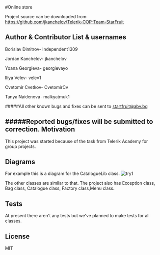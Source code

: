 #Online store


Project source can be downloaded from
https://github.com/jkanchelov/Telerik-OOP-Team-StarFruit

Author & Contributor List & usernames
-------------
Borislav Dimitrov- Independent1309

Jordan Kanchelov- jkanchelov

Yoana Georgieva- georgievayo

Iliya Velev- velev1

Cvetomir Cvetkov- CvetomirCv

Tanya Naidenova- malkyatmuk1

#####All other known bugs and fixes can be sent to startfruit@abv.bg

#####Reported bugs/fixes will be submitted to correction.
Motivation
---------------
This project was started because of the task from Telerik Academy for group projects.

Diagrams
------------
For example this is a diagram for the CatalogueLib class.
![try1](https://cloud.githubusercontent.com/assets/25110077/21980185/dfe9cab2-dbea-11e6-9a9e-ff1c61cff5ad.png)

The other classes are similar to that. The project also has Exception class, Bag class, Catalogue class, Factory class,Menu class. 

Tests
-----------
At present there aren't any tests but we've planned to make tests for all classes.

License
------------
MIT

